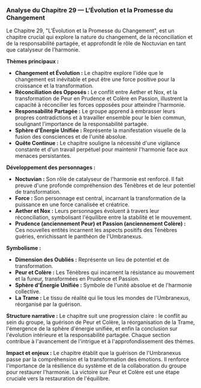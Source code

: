 ### Analyse du Chapitre 29 — L’Évolution et la Promesse du Changement

Le Chapitre 29, "L’Évolution et la Promesse du Changement", est un chapitre crucial qui explore la nature du changement, de la réconciliation et de la responsabilité partagée, et approfondit le rôle de Noctuvian en tant que catalyseur de l'harmonie.

**Thèmes principaux :**
*   **Changement et Évolution :** Le chapitre explore l'idée que le changement est inévitable et peut être une force positive pour la croissance et la transformation.
*   **Réconciliation des Opposés :** Le conflit entre Aether et Nox, et la transformation de Peur en Prudence et Colère en Passion, illustrent la capacité à réconcilier les forces opposées pour atteindre l'harmonie.
*   **Responsabilité Partagée :** Le groupe apprend à embrasser leurs propres contradictions et à travailler ensemble pour le bien commun, soulignant l'importance de la responsabilité partagée.
*   **Sphère d'Énergie Unifiée :** Représente la manifestation visuelle de la fusion des consciences et de l'unité absolue.
*   **Quête Continue :** Le chapitre souligne la nécessité d'une vigilance constante et d'un travail perpétuel pour maintenir l'harmonie face aux menaces persistantes.

**Développement des personnages :**
*   **Noctuvian :** Son rôle de catalyseur de l'harmonie est renforcé. Il fait preuve d'une profonde compréhension des Ténèbres et de leur potentiel de transformation.
*   **Force :** Son personnage est central, incarnant la transformation de la puissance en une force canalisée et créatrice.
*   **Aether et Nox :** Leurs personnages évoluent à travers leur réconciliation, symbolisant l'équilibre entre la stabilité et le mouvement.
*   **Prudence (anciennement Peur) et Passion (anciennement Colère) :** Ces nouvelles entités incarnent les aspects positifs des Ténèbres guéries, enrichissant le panthéon de l'Umbranexus.

**Symbolisme :**
*   **Dimension des Oubliés :** Représente un lieu de potentiel et de transformation.
*   **Peur et Colère :** Les Ténèbres qui incarnent la résistance au mouvement et la fureur, transformées en Prudence et Passion.
*   **Sphère d'Énergie Unifiée :** Symbole de l'unité absolue et de l'harmonie collective.
*   **La Trame :** Le tissu de réalité qui lie tous les mondes de l'Umbranexus, réorganisé par la guérison.

**Structure narrative :**
Le chapitre suit une progression claire : le conflit au sein du groupe, la guérison de Peur et Colère, la réorganisation de la Trame, l'émergence de la sphère d'énergie unifiée, et enfin la conclusion sur l'évolution intérieure et la responsabilité partagée. Chaque section contribue à l'avancement de l'intrigue et à l'approfondissement des thèmes.

**Impact et enjeux :**
Le chapitre établit que la guérison de l'Umbranexus passe par la compréhension et la transformation des émotions. Il renforce l'importance de la résilience du système et de la collaboration du groupe pour restaurer l'harmonie. La victoire sur Peur et Colère est une étape cruciale vers la restauration de l'équilibre.
